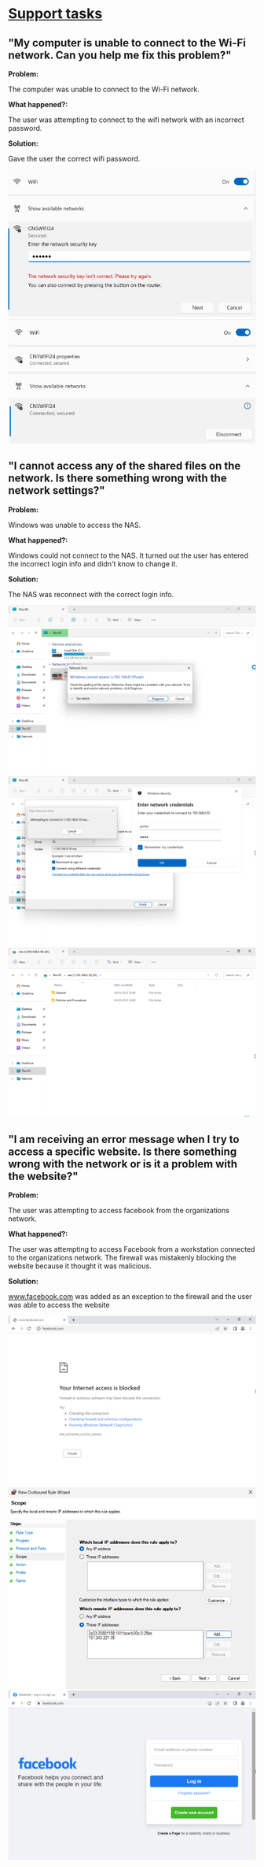 # <u>**Support tasks**</u>

## **"My computer is unable to connect to the Wi-Fi network. Can you help me fix this problem?"**

**Problem:**

The computer was unable to connect to the Wi-Fi network.

**What happened?:**

The user was attempting to connect to the wifi network with an incorrect password.

**Solution:**

Gave the user the correct wifi password.

![task wifi](../screenshots/tasks/Task%20wifi.png)
![tak wifi solved](../screenshots/tasks/Task%20wifi%20solved.png)

## **"I cannot access any of the shared files on the network. Is there something wrong with the network settings?"**

**Problem:**

Windows was unable to access the NAS.

**What happened?:**

Windows could not connect to the NAS. It turned out the user has entered the incorrect login info and didn't know to change it.

**Solution:**

The NAS was reconnect with the correct login info.

![task nas](../screenshots/tasks/Task%20nas.png)
![task nas fix](../screenshots/tasks/Task%20nas%20fix.png)
![task nas solved](../screenshots/tasks/Task%20nas%20solved.png)

## **"I am receiving an error message when I try to access a specific website. Is there something wrong with the network or is it a problem with the website?"**

**Problem:**

The user was attempting to access facebook from the organizations network.

**What happened?:**

The user was attempting to access Facebook from a workstation connected to the organizations network. The firewall was mistakenly blocking the website because it thought it was malicious.

**Solution:**

www.facebook.com was added as an exception to the firewall and the user was able to access the website

![task website](../screenshots/tasks/Task%20website.png)
![task fix](../screenshots/tasks/Task%20website%20fix.png)
![task solved](../screenshots/tasks/Task%20website%20solved.png)
